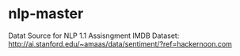 # nlp-master

Datat Source for NLP 1.1 Assisngment 
IMDB Dataset: http://ai.stanford.edu/~amaas/data/sentiment/?ref=hackernoon.com

